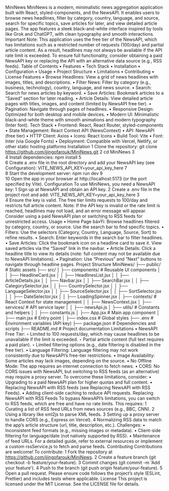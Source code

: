 MiniNews
MiniNews is a modern, minimalistic news aggregation application built with React, styled-components, and the NewsAPI. It enables users to browse news headlines, filter by category, country, language, and source, search for specific topics, save articles for later, and view detailed article pages. The app features a sleek black-and-white interface inspired by tools like Grok and ChatGPT, with clean typography and smooth interactions.
Important Note: This application uses the free tier of the NewsAPI, which has limitations such as a restricted number of requests (100/day) and partial article content. As a result, headlines may not always be available if the API rate limit is exceeded. To ensure full functionality, consider obtaining a paid NewsAPI key or replacing the API with an alternative data source (e.g., RSS feeds).
Table of Contents
	•	Features
	•	Tech Stack
	•	Installation
	•	Configuration
	•	Usage
	•	Project Structure
	•	Limitations
	•	Contributing
	•	License
Features
	•	Browse Headlines: View a grid of news headlines with images, titles, and descriptions.
	•	Filter News: Filter by category (e.g., business, technology), country, language, and news source.
	•	Search: Search for news articles by keyword.
	•	Save Articles: Bookmark articles to a “Saved” section for later reading.
	•	Article Details: View detailed article pages with titles, images, and content (limited by NewsAPI free tier).
	•	Pagination: Navigate through pages of headlines.
	•	Responsive Design: Optimized for both desktop and mobile devices.
	•	Modern UI: Minimalistic black-and-white theme with smooth animations and modern typography (Inter font).
Tech Stack
	•	Frontend: React, React Router, styled-components
	•	State Management: React Context API (NewsContext)
	•	API: NewsAPI (free tier)
	•	HTTP Client: Axios
	•	Icons: React Icons
	•	Build Tool: Vite
	•	Font: Inter (via Google Fonts)
	•	Deployment: Compatible with Vercel, Netlify, or other static hosting platforms
Installation
	1	Clone the repository: git clone https://github.com/jjingofarouk/MiniNews.git
	2	cd MiniNews
	3	
	4	Install dependencies: npm install
	5	
	6	Create a .env file in the root directory and add your NewsAPI key (see Configuration): VITE_NEWS_API_KEY=your_api_key_here
	7	
	8	Start the development server: npm run dev
	9	
	10	Open the app in your browser at http://localhost:5173 (or the port specified by Vite).
Configuration
To use MiniNews, you need a NewsAPI key:
	1	Sign up at NewsAPI and obtain an API key.
	2	Create a .env file in the project root and add: VITE_NEWS_API_KEY=your_api_key_here
	3	
	4	Ensure the key is valid. The free tier limits requests to 100/day and restricts full article content.
Note: If the API key is invalid or the rate limit is reached, headlines may not load, and an error message will appear. Consider using a paid NewsAPI plan or switching to RSS feeds for unrestricted access.
Usage
	•	Home Page bá»Ÿi: Browse headlines filtered by category, country, or source. Use the search bar to find specific topics.
	•	Filters: Use the selectors (Category, Country, Language, Source, Sort) to refine results.
	•	Search: Enter keywords in the search bar to filter headlines.
	•	Save Articles: Click the bookmark icon on a headline card to save it. View saved articles via the “Saved” link in the navbar.
	•	Article Details: Click a headline title to view its details (note: full content may not be available due to NewsAPI limitations).
	•	Pagination: Use “Previous” and “Next” buttons to navigate through headline pages.
Project Structure
MiniNews/
├── public/                 # Static assets
├── src/
│   ├── components/         # Reusable UI components
│   │   ├── HeadlineCard.jsx
│   │   ├── HeadlinesList.jsx
│   │   ├── ArticleDetails.jsx
│   │   ├── Navbar.jsx
│   │   ├── SearchBar.jsx
│   │   ├── CategorySelector.jsx
│   │   ├── CountrySelector.jsx
│   │   ├── LanguageSelector.jsx
│   │   ├── SourceSelector.jsx
│   │   ├── SortSelector.jsx
│   │   ├── DateSelector.jsx
│   │   ├── LoadingSpinner.jsx
│   ├── contexts/           # React Context for state management
│   │   ├── NewsContext.jsx
│   ├── services/           # API service layer
│   │   ├── newsApi.js
│   ├── utils/              # Constants and helpers
│   │   ├── constants.js
│   ├── App.jsx             # Main app component
│   ├── main.jsx            # Entry point
│   ├── index.css           # Global styles
├── .env                    # Environment variables (API key)
├── package.json            # Dependencies and scripts
├── README.md               # Project documentation
Limitations
	•	NewsAPI Free Tier:
	◦	Limited to 100 requests/day, which may cause headlines to be unavailable if the limit is exceeded.
	◦	Partial article content (full text requires a paid plan).
	◦	Limited filtering options (e.g., date filtering is disabled in the free tier).
	•	Language Filtering: Language filtering may not work consistently due to NewsAPI’s free-tier restrictions.
	•	Image Availability: Some articles may lack images, depending on the source.
	•	No Offline Mode: The app requires an internet connection to fetch news.
	•	CORS: No CORS issues with NewsAPI, but switching to RSS feeds (as an alternative) may require a proxy server.
To overcome these limitations, consider:
	•	Upgrading to a paid NewsAPI plan for higher quotas and full content.
	•	Replacing NewsAPI with RSS feeds (see Replacing NewsAPI with RSS Feeds).
	•	Adding client-side caching to reduce API requests.
Replacing NewsAPI with RSS Feeds
To bypass NewsAPI’s limitations, you can switch to RSS feeds, which are free and have no rate limits. This requires:
	1	Curating a list of RSS feed URLs from news sources (e.g., BBC, CNN).
	2	Using a library like xml2js to parse XML feeds.
	3	Setting up a proxy server to handle CORS (e.g., Express on Vercel).
	4	Normalizing RSS data to match the app’s article structure (url, title, description, etc.).
Challenges:
	•	Inconsistent feed formats (e.g., missing images or metadata).
	•	Client-side filtering for language/date (not natively supported by RSS).
	•	Maintenance of feed URLs.
For a detailed guide, refer to external resources or implement a custom rssService.js to fetch and parse feeds.
Contributing
Contributions are welcome! To contribute:
	1	Fork the repository at https://github.com/jjingofarouk/MiniNews.
	2	Create a feature branch (git checkout -b feature/your-feature).
	3	Commit changes (git commit -m 'Add your feature').
	4	Push to the branch (git push origin feature/your-feature).
	5	Open a pull request.
Please ensure code follows the project’s style (ESLint, Prettier) and includes tests where applicable.
License
This project is licensed under the MIT License. See the LICENSE file for details.
